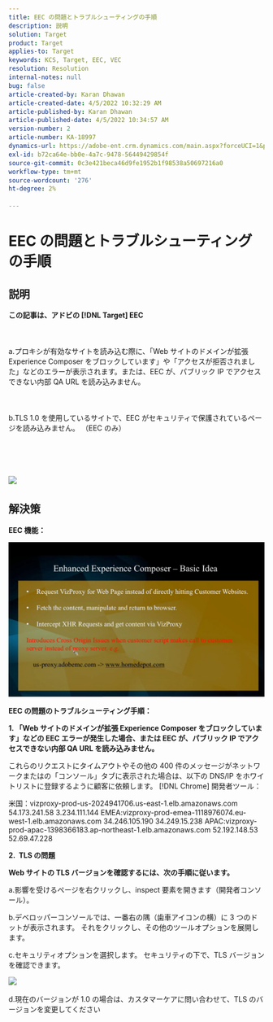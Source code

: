 ```yaml
---
title: EEC の問題とトラブルシューティングの手順
description: 説明
solution: Target
product: Target
applies-to: Target
keywords: KCS, Target, EEC, VEC
resolution: Resolution
internal-notes: null
bug: false
article-created-by: Karan Dhawan
article-created-date: 4/5/2022 10:32:29 AM
article-published-by: Karan Dhawan
article-published-date: 4/5/2022 10:34:57 AM
version-number: 2
article-number: KA-18997
dynamics-url: https://adobe-ent.crm.dynamics.com/main.aspx?forceUCI=1&pagetype=entityrecord&etn=knowledgearticle&id=11a03cad-cbb4-ec11-983f-000d3a5d0d73
exl-id: b72ca64e-bb0e-4a7c-9478-56449429854f
source-git-commit: 0c3e421beca46d9fe1952b1f98538a50697216a0
workflow-type: tm+mt
source-wordcount: '276'
ht-degree: 2%

---
```


# EEC の問題とトラブルシューティングの手順

## 説明

<b>この記事は、アドビの [!DNL Target] EEC</b><br><br> <br><br>a.プロキシが有効なサイトを読み込む際に、「Web サイトのドメインが拡張 Experience Composer をブロックしています」や「アクセスが拒否されました」などのエラーが表示されます。または、EEC が、パブリック IP でアクセスできない内部 QA URL を読み込みません。<br><br> <br><br>b.TLS 1.0 を使用しているサイトで、EEC がセキュリティで保護されているページを読み込みません。 （EEC のみ） <br><br> <br><br> <br><br>![](https://adobe-ent.crm.dynamics.com/api/data/v9.0/msdyn_knowledgearticleimages%289163ac73-37ab-ec11-983f-000d3a349523%29/msdyn_blobfile/$value)

## 解決策


<b>EEC 機能：</b>

![](assets/6ea1c39f-52ab-ec11-983f-000d3a3496ef.png)



<b>EEC の問題のトラブルシューティング手順：</b>

<b>1. 「Web サイトのドメインが拡張 Experience Composer をブロックしています」などの EEC エラーが発生した場合、または EEC が、パブリック IP でアクセスできない内部 QA URL を読み込みません。</b>

これらのリクエストにタイムアウトやその他の 400 件のメッセージがネットワークまたはの「コンソール」タブに表示された場合は、以下の DNS/IP をホワイトリストに登録するように顧客に依頼します。 [!DNL Chrome] 開発者ツール：

米国：vizproxy-prod-us-2024941706.us-east-1.elb.amazonaws.com
54.173.241.58 3.234.111.144 EMEA:vizproxy-prod-emea-1118976074.eu-west-1.elb.amazonaws.com
34.246.105.190 34.249.15.238 APAC:vizproxy-prod-apac-1398366183.ap-northeast-1.elb.amazonaws.com
52.192.148.53 52.69.47.228



<b>2.  TLS の問題</b>

<b>Web サイトの TLS バージョンを確認するには、次の手順に従います。</b>

a.影響を受けるページを右クリックし、inspect 要素を開きます（開発者コンソール）。

b.デベロッパーコンソールでは、一番右の隅（歯車アイコンの横）に 3 つのドットが表示されます。 それをクリックし、その他のツールオプションを展開します。

c.セキュリティオプションを選択します。 セキュリティの下で、TLS バージョンを確認できます。

![](https://experienceleague.adobe.com/docs/target/assets/firefox_more_info_3.png?lang=en)

d.現在のバージョンが 1.0 の場合は、カスタマーケアに問い合わせて、TLS のバージョンを変更してください
